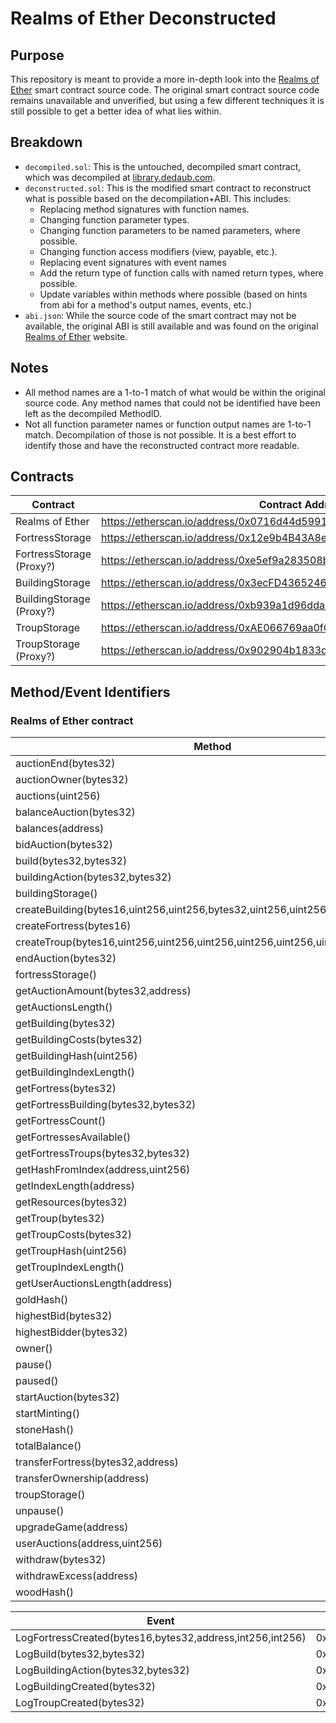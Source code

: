 # Realms of Ether Deconstructed

## Purpose

This repository is meant to provide a more in-depth look into the [Realms of Ether](https://realmsofether.com/) smart contract source code. The original smart contract source code remains unavailable and unverified, but using a few different techniques it is still possible to get a better idea of what lies within.

## Breakdown

- `decompiled.sol`: This is the untouched, decompiled smart contract, which was decompiled at [library.dedaub.com](https://library.dedaub.com/decompile).
- `deconstructed.sol`: This is the modified smart contract to reconstruct what is possible based on the decompilation+ABI. This includes:
  - Replacing method signatures with function names.
  - Changing function parameter types.
  - Changing function parameters to be named parameters, where possible.
  - Changing function access modifiers (view, payable, etc.).
  - Replacing event signatures with event names
  - Add the return type of function calls with named return types, where possible.
  - Update variables within methods where possible (based on hints from abi for a method's output names, events, etc.)
- `abi.json`: While the source code of the smart contract may not be available, the original ABI is still available and was found on the original [Realms of Ether](https://realmsofether.com/) website.

## Notes
- All method names are a 1-to-1 match of what would be within the original source code. Any method names that could not be identified have been left as the decompiled MethodID.
- Not all function parameter names or function output names are 1-to-1 match. Decompilation of those is not possible. It is a best effort to identify those and have the reconstructed contract more readable.

## Contracts

| **Contract**             | **Contract Address**                                                    |
|--------------------------|-------------------------------------------------------------------------|
| Realms of Ether          | https://etherscan.io/address/0x0716d44d5991b15256a2de5769e1376d569bba7c |
| FortressStorage          | https://etherscan.io/address/0x12e9b4B43A8e8788569BE5DF6fc3ed88780c4DfC |
| FortressStorage (Proxy?) | https://etherscan.io/address/0xe5ef9a283508bbfd11d5379efc4146a4e4a26b8a |
| BuildingStorage          | https://etherscan.io/address/0x3ecFD43652462a9EDc06f5c4e3e65e1E9A1FAF24 |
| BuildingStorage (Proxy?) | https://etherscan.io/address/0xb939a1d96dda7271d6d89eaceabd9163d0502165 |
| TroupStorage             | https://etherscan.io/address/0xAE066769aa0fC472f1ee10360e05f2a6d903c1f3 |
| TroupStorage (Proxy?)    | https://etherscan.io/address/0x902904b1833def4aef05b99cea93cc3383cd2d4a |

## Method/Event Identifiers

### Realms of Ether contract

| **Method**                                                                      | **MethodID** |
|---------------------------------------------------------------------------------|--------------|
| auctionEnd(bytes32)                                                             | 0x7621bd09d  |
| auctionOwner(bytes32)                                                           | 0xc73dedfd   |
| auctions(uint256)                                                               | 0x571a26a0   |
| balanceAuction(bytes32)                                                         | 0x093556c9   |
| balances(address)                                                               | 0x27e235e3   |
| bidAuction(bytes32)                                                             | 0xcacb7ad8   |
| build(bytes32,bytes32)                                                          | 0x30b654f8   |
| buildingAction(bytes32,bytes32)                                                 | 0xdc341d8d   |
| buildingStorage()                                                               | 0xed8faf3d   |
| createBuilding(bytes16,uint256,uint256,bytes32,uint256,uint256,uint256,uint256) | 0x2516930f   |
| createFortress(bytes16)                                                         | 0x5096ec53   |
| createTroup(bytes16,uint256,uint256,uint256,uint256,uint256,uint256,uint256)    | 0x974f1e9e   |
| endAuction(bytes32)                                                             | 0x01db46a0   |
| fortressStorage()                                                               | 0x0258a643   |
| getAuctionAmount(bytes32,address)                                               | 0xc9c0c242   |
| getAuctionsLength()                                                             | 0xdbe35007   |
| getBuilding(bytes32)                                                            | 0x66760ce6   |
| getBuildingCosts(bytes32)                                                       | 0x7bbe0176   |
| getBuildingHash(uint256)                                                        | 0xcb551a2b   |
| getBuildingIndexLength()                                                        | 0xd5ee9ca4   |
| getFortress(bytes32)                                                            | 0xc1666a30   |
| getFortressBuilding(bytes32,bytes32)                                            | 0x98a84292   |
| getFortressCount()                                                              | 0x10cfcf0c   |
| getFortressesAvailable()                                                        | 0x468c7804   |
| getFortressTroups(bytes32,bytes32)                                              | 0xc756b8e9   |
| getHashFromIndex(address,uint256)                                               | 0x78a11bf0   |
| getIndexLength(address)                                                         | 0xf5807181   |
| getResources(bytes32)                                                           | 0x8ca25ab4   |
| getTroup(bytes32)                                                               | 0x7e403f26   |
| getTroupCosts(bytes32)                                                          | 0x66cfc337   |
| getTroupHash(uint256)                                                           | 0x245454b5   |
| getTroupIndexLength()                                                           | 0x48d79c6f   |
| getUserAuctionsLength(address)                                                  | 0x82768573   |
| goldHash()                                                                      | 0x8764d2e2   |
| highestBid(bytes32)                                                             | 0x61508bfd   |
| highestBidder(bytes32)                                                          | 0xbf51e728   |
| owner()                                                                         | 0x8da5cb5b   |
| pause()                                                                         | 0x8456cb59   |
| paused()                                                                        | 0x5c975abb   |
| startAuction(bytes32)                                                           | 0xede8acdb   |
| startMinting()                                                                  | 0x9a65ea26   |
| stoneHash()                                                                     | 0x7f1c5886   |
| totalBalance()                                                                  | 0xad7a672f   |
| transferFortress(bytes32,address)                                               | 0x8063a94b   |
| transferOwnership(address)                                                      | 0xf2fde38b   |
| troupStorage()                                                                  | 0x40d7f8c0   |
| unpause()                                                                       | 0x3f4ba83a   |
| upgradeGame(address)                                                            | 0xe82acd26   |
| userAuctions(address,uint256)                                                   | 0xb4fbe80a   |
| withdraw(bytes32)                                                               | 0x8e19899e   |
| withdrawExcess(address)                                                         | 0xaffbf593   |
| woodHash()                                                                      | 0xa00fedc7   |

| **Event**                                                 | **EventID** |
|-----------------------------------------------------------|-------------|
| LogFortressCreated(bytes16,bytes32,address,int256,int256) | 0x39152486  |
| LogBuild(bytes32,bytes32)                                 | 0x9303befd  |
| LogBuildingAction(bytes32,bytes32)                        | 0x9afc6e84  |
| LogBuildingCreated(bytes32)                               | 0xc419dae1  |
| LogTroupCreated(bytes32)                                  | 0xa543a0fd  |